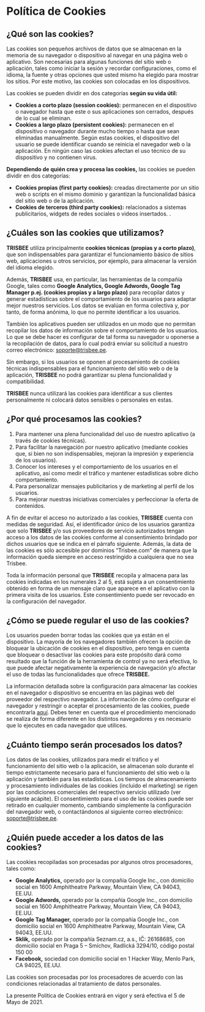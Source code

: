 # Política de Cookies

## ¿Qué son las cookies?

Las cookies son pequeños archivos de datos que se almacenan en la memoria de su navegador o dispositivo al navegar en una página web o aplicativo. Son necesarias para algunas funciones del sitio web o aplicación, tales como iniciar la sesión y recordar configuraciones, como el idioma, la fuente y otras opciones que usted mismo ha elegido para mostrar los sitios. Por este motivo, las cookies son colocadas en los dispositivos.

Las cookies se pueden dividir en dos categorías **según su vida útil:**

*   **Cookies a corto plazo (session cookies):** permanecen en el dispositivo o navegador hasta que este o sus aplicaciones son cerrados, después de lo cual se eliminan.
*   **Cookies a largo plazo (persistent cookies):** permanecen en el dispositivo o navegador durante mucho tiempo o hasta que sean eliminadas manualmente. Según estas cookies, el dispositivo del usuario se puede identificar cuando se reinicia el navegador web o la aplicación. En ningún caso las cookies afectan el uso técnico de su dispositivo y no contienen virus.

**Dependiendo de quién crea y procesa las cookies,** las cookies se pueden dividir en dos categorías:

*   **Cookies propias (first party cookies):** creadas directamente por un sitio web o scripts en el mismo dominio y garantizan la funcionalidad básica del sitio web o de la aplicación.
*   **Cookies de terceros (third party cookies):** relacionados a sistemas publicitarios, widgets de redes sociales o videos insertados. .

## ¿Cuáles son las cookies que utilizamos?

**TRISBEE** utiliza principalmente **cookies técnicas (propias y a corto plazo)**, que son indispensables para garantizar el funcionamiento básico de sitios web, aplicaciones u otros servicios, por ejemplo, para almacenar la versión del idioma elegido.

Además, **TRISBEE** usa, en particular, las herramientas de la compañía Google, tales como **Google Analytics, Google Adwords, Google Tag Manager p.ej. (cookies propias y a largo plazo)** para recopilar datos y generar estadísticas sobre el comportamiento de los usuarios para adaptar mejor nuestros servicios. Los datos se evalúan en forma colectiva y, por tanto, de forma anónima, lo que no permite identificar a los usuarios.

También los aplicativos pueden ser utilizados en un modo que no permitan recopilar los datos de información sobre el comportamiento de los usuarios. Lo que se debe hacer es configurar de tal forma su navegador u oponerse a la recopilación de datos, para lo cual podrá enviar su solicitud a nuestro correo electrónico: [soporte@trisbee.pe](mailto:soporte@trisbee.pe).

Sin embargo, si los usuarios se oponen al procesamiento de cookies técnicas indispensables para el funcionamiento del sitio web o de la aplicación, **TRISBEE** no podrá garantizar su plena funcionalidad y compatibilidad.

**TRISBEE** nunca utilizará las cookies para identificar a sus clientes personalmente ni colocará datos sensibles o personales en estas.

## ¿Por qué procesamos las cookies?

1.  Para mantener una plena funcionalidad del uso de nuestro aplicativo (a través de cookies técnicas).
2.  Para facilitar la navegación por nuestro aplicativo (mediante cookies que, si bien no son indispensables, mejoran la impresión y experiencia de los usuarios).
3.  Conocer los intereses y el comportamiento de los usuarios en el aplicativo, así como medir el tráfico y mantener estadísticas sobre dicho comportamiento.
4.  Para personalizar mensajes publicitarios y de marketing al perfil de los usuarios.
5.  Para mejorar nuestras iniciativas comerciales y perfeccionar la oferta de contenidos.

A fin de evitar el acceso no autorizado a las cookies, **TRISBEE** cuenta con medidas de seguridad. Así, el identificador único de los usuarios garantiza que solo **TRISBEE** y/o sus proveedores de servicio autorizados tengan acceso a los datos de las cookies conforme al consentimiento brindado por dichos usuarios que se indica en el párrafo siguiente. Además, la data de las cookies es sólo accesible por dominios “Trisbee.com” de manera que la información queda siempre en acceso restringido a cualquiera que no sea Trisbee.

Toda la información personal que **TRISBEE** recopila y almacena para las cookies indicadas en los numerales 2 al 5, está sujeta a un consentimiento obtenido en forma de un mensaje claro que aparece en el aplicativo con la primera visita de los usuarios. Este consentimiento puede ser revocado en la configuración del navegador.

## ¿Cómo se puede regular el uso de las cookies?

Los usuarios pueden borrar todas las cookies que ya están en el dispositivo. La mayoría de los navegadores también ofrecen la opción de bloquear la ubicación de cookies en el dispositivo, pero tenga en cuenta que bloquear o desactivar las cookies para este propósito dará como resultado que la función de la herramienta de control ya no será efectiva, lo que puede afectar negativamente la experiencia de navegación y/o afectar el uso de todas las funcionalidades que ofrece **TRISBEE.**

La información detallada sobre la configuración para almacenar las cookies en el navegador o dispositivo se encuentra en las páginas web del proveedor del respectivo navegador. La información de cómo configurar el navegador y restringir o aceptar el procesamiento de las cookies, puede encontrarla [aquí](https://www.whatismybrowser.com/guides/how-to-enable-cookies/). Debes tener en cuenta que el procedimiento mencionado se realiza de forma diferente en los distintos navegadores y es necesario que lo ejecutes en cada navegador que utilices.

## ¿Cuánto tiempo serán procesados los datos?

Los datos de las cookies, utilizados para medir el tráfico y el funcionamiento del sitio web o la aplicación, se almacenan solo durante el tiempo estrictamente necesario para el funcionamiento del sitio web o la aplicación y también para las estadísticas. Los tiempos de almacenamiento y procesamiento individuales de las cookies (incluido el marketing) se rigen por las condiciones comerciales del respectivo servicio utilizado (ver siguiente acápite). El consentimiento para el uso de las cookies puede ser retirado en cualquier momento, cambiando simplemente la configuración del navegador web, o contactándonos al siguiente correo electrónico: [soporte@trisbee.pe](mailto:soporte@trisbee.pe).

## ¿Quién puede acceder a los datos de las cookies?

Las cookies recopiladas son procesadas por algunos otros procesadores, tales como:

*   **Google Analytics,** operado por la compañía Google Inc., con domicilio social en 1600 Amphitheatre Parkway, Mountain View, CA 94043, EE.UU.
*   **Google Adwords,** operado por la compañía Google Inc., con domicilio social en 1600 Amphitheatre Parkway, Mountain View, CA 94043, EE.UU.
*   **Google Tag Manager,** operado por la compañía Google Inc., con domicilio social en 1600 Amphitheatre Parkway, Mountain View, CA 94043, EE.UU.
*   **Sklik,** operado por la compañía Seznam.cz, a.s., IČ: 26168685, con domicilio social en Praga 5 – Smíchov, Radlická 3294/10, código postal 150 00
*   **Facebook,** sociedad con domicilio social en 1 Hacker Way, Menlo Park, CA 94025, EE.UU.

Las cookies son procesadas por los procesadores de acuerdo con las condiciones relacionadas al tratamiento de datos personales.

La presente Política de Cookies entrará en vigor y será efectiva el 5 de Mayo de 2021.
